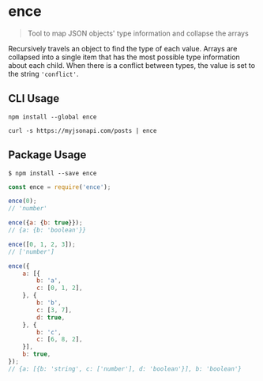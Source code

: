# ence

> Tool to map JSON objects' type information and collapse the arrays

Recursively travels an object to find the type of each value. Arrays are collapsed into a single item that has the most possible type information about each child. When there is a conflict between types, the value is set to the string `'conflict'`.

## CLI Usage

```
npm install --global ence
```

```
curl -s https://myjsonapi.com/posts | ence
```

## Package Usage

````
$ npm install --save ence
````

````javascript
const ence = require('ence');

ence(0);
// 'number'

ence({a: {b: true}});
// {a: {b: 'boolean'}}

ence([0, 1, 2, 3]);
// ['number']

ence({
    a: [{
        b: 'a',
        c: [0, 1, 2],
    }, {
        b: 'b',
        c: [3, 7],
        d: true,
    }, {
        b: 'c',
        c: [6, 8, 2],
    }],
    b: true,
});
// {a: [{b: 'string', c: ['number'], d: 'boolean'}], b: 'boolean'}
````
